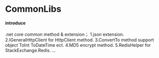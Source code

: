 # CommonLibs

#### introduce
.net core common method & extension；
 1.json extension.
 2.IGeneralHttpClient for HttpClient method.
 3.ConvertTo method support object ToInt ToDateTime ect.
 4.MD5 encrypt method.
 5.RedisHelper for StackExchange.Redis.
 ...